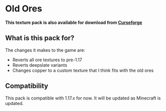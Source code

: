 # Old Ores

**This texture pack is also available for download from [Curseforge](https://www.curseforge.com/minecraft/texture-packs/old-ores-copper/)**

## What is this pack for?
The changes it makes to the game are:
- Reverts all ore textures to pre-1.17
- Reverts deepslate variants
- Changes copper to a custom texture that I think fits with the old ores

## Compatibility
This pack is compatible with 1.17.x for now. It will be updated as Minecraft is updated.
